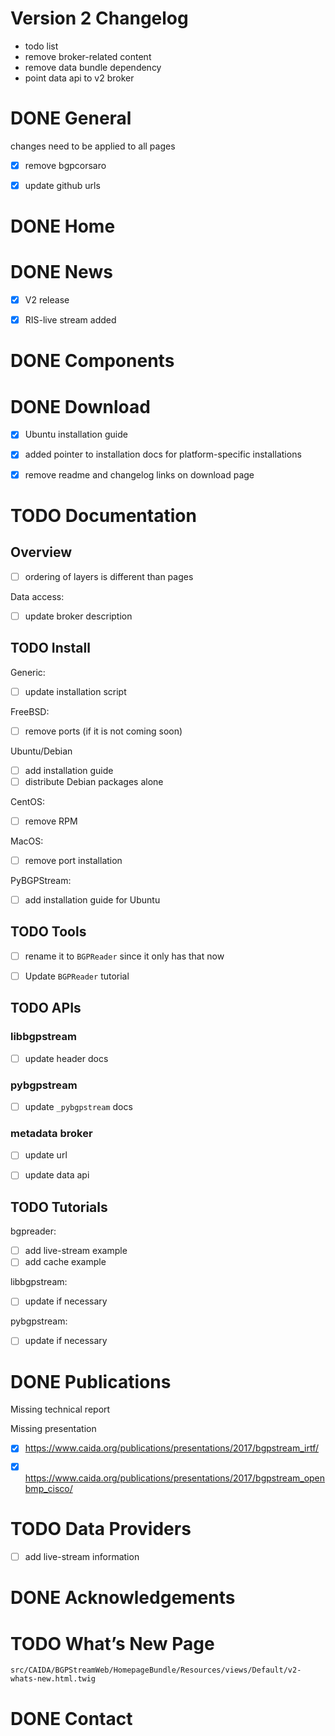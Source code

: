 # Version 2 Changelog

-   todo list
-   remove broker-related content
-   remove data bundle dependency
-   point data api to v2 broker


# DONE General

changes need to be applied to all pages

-   [X] remove bgpcorsaro
-   [X] update github urls


# DONE Home


# DONE News

-   [X] V2 release
-   [X] RIS-live stream added


# DONE Components


# DONE Download

-   [X] Ubuntu installation guide
-   [X] added pointer to installation docs for platform-specific installations
-   [X] remove readme and changelog links on download page


# TODO Documentation


## Overview

-   [ ] ordering of layers is different than pages

Data access:

-   [ ] update broker description


## TODO Install

Generic:

-   [ ] update installation script

FreeBSD:

-   [ ] remove ports (if it is not coming soon)

Ubuntu/Debian

-   [ ] add installation guide
-   [ ] distribute Debian packages alone

CentOS:

-   [ ] remove RPM

MacOS:

-   [ ] remove port installation

PyBGPStream:

-   [ ] add installation guide for Ubuntu


## TODO Tools

-   [ ] rename it to `BGPReader` since it only has that now
-   [ ] Update `BGPReader` tutorial


## TODO APIs


### libbgpstream

-   [ ] update header docs


### pybgpstream

-   [ ] update `_pybgpstream` docs


### metadata broker

-   [ ] update url
-   [ ] update data api


## TODO Tutorials

bgpreader:

-   [ ] add live-stream example
-   [ ] add cache example

libbgpstream:

-   [ ] update if necessary

pybgpstream:

-   [ ] update if necessary


# DONE Publications

Missing technical report

Missing presentation

-   [X] <https://www.caida.org/publications/presentations/2017/bgpstream_irtf/>
-   [X] <https://www.caida.org/publications/presentations/2017/bgpstream_openbmp_cisco/>


# TODO Data Providers

-   [ ] add live-stream information


# DONE Acknowledgements


# TODO What&rsquo;s New Page

`src/CAIDA/BGPStreamWeb/HomepageBundle/Resources/views/Default/v2-whats-new.html.twig`


# DONE Contact

